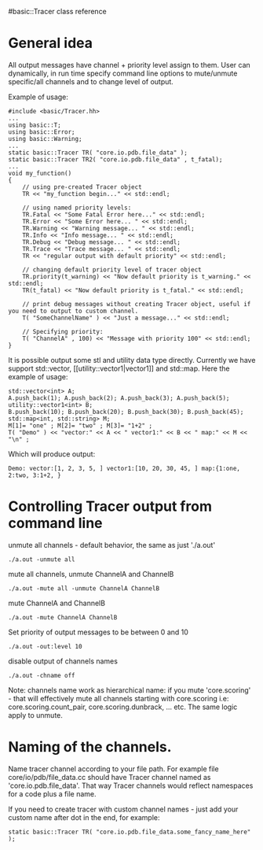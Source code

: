 #basic::Tracer class reference

General idea
============

All output messages have channel + priority level assign to them. User can dynamically, in run time specify command line options to mute/unmute specific/all channels and to change level of output.

Example of usage:

```
#include <basic/Tracer.hh>
...
using basic::T;
using basic::Error;
using basic::Warning;
...
static basic::Tracer TR( "core.io.pdb.file_data" );
static basic::Tracer TR2( "core.io.pdb.file_data" , t_fatal);
...
void my_function()
{
    // using pre-created Tracer object
    TR << "my_function begin..." << std::endl;

    // using named priority levels:
    TR.Fatal << "Some Fatal Error here..." << std::endl;
    TR.Error << "Some Error here... " << std::endl;
    TR.Warning << "Warning message... " << std::endl;
    TR.Info << "Info message... " << std::endl;
    TR.Debug << "Debug message... " << std::endl;
    TR.Trace << "Trace message... " << std::endl;
    TR << "regular output with default priority" << std::endl;

    // changing default priority level of tracer object
    TR.priority(t_warning) << "Now default priority is t_warning." << std::endl;
    TR(t_fatal) << "Now default priority is t_fatal." << std::endl;

    // print debug messages without creating Tracer object, useful if you need to output to custom channel.
    T( "SomeChannelName" ) << "Just a message..." << std::endl;

    // Specifying priority:
    T( "ChannelA" , 100) << "Message with priority 100" << std::endl;
}
```

It is possible output some stl and utility data type directly. Currently we have support std::vector, [[utility::vector1|vector1]] and std::map. Here the example of usage:

```
std::vector<int> A;
A.push_back(1); A.push_back(2); A.push_back(3); A.push_back(5);
utility::vector1<int> B;
B.push_back(10); B.push_back(20); B.push_back(30); B.push_back(45);
std::map<int, std::string> M;
M[1]= "one" ; M[2]= "two" ; M[3]= "1+2" ;
T( "Demo" ) << "vector:" << A << " vector1:" << B << " map:" << M << "\n" ;
```

Which will produce output:

```
Demo: vector:[1, 2, 3, 5, ] vector1:[10, 20, 30, 45, ] map:{1:one, 2:two, 3:1+2, }
```

Controlling Tracer output from command line
===========================================

unmute all channels - default behavior, the same as just './a.out'

`./a.out -unmute all`

mute all channels, unmute ChannelA and ChannelB

`./a.out -mute all -unmute ChannelA ChannelB`

mute ChannelA and ChannelB

`./a.out -mute ChannelA ChannelB`

Set priority of output messages to be between 0 and 10

`./a.out -out:level 10`

disable output of channels names

`./a.out -chname off`

Note: channels name work as hierarchical name: if you mute 'core.scoring' - that will effectively mute all channels starting with core.scoring i.e: core.scoring.count\_pair, core.scoring.dunbrack, ... etc. The same logic apply to unmute.

Naming of the channels.
=======================

Name tracer channel according to your file path. For example file core/io/pdb/file\_data.cc should have Tracer channel named as 'core.io.pdb.file\_data'. That way Tracer channels would reflect namespaces for a code plus a file name.

If you need to create tracer with custom channel names - just add your custom name after dot in the end, for example:

```
static basic::Tracer TR( "core.io.pdb.file_data.some_fancy_name_here" );
```